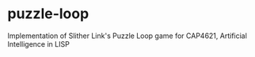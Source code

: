 puzzle-loop
===========

Implementation of Slither Link's Puzzle Loop game for CAP4621, Artificial Intelligence in LISP
